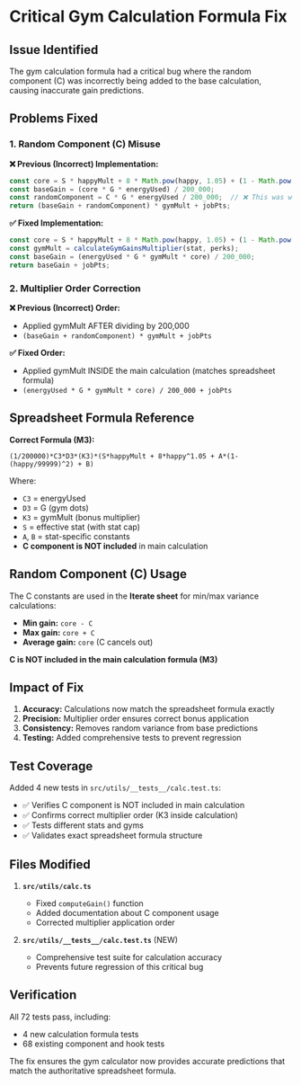 # Critical Gym Calculation Formula Fix

## Issue Identified
The gym calculation formula had a critical bug where the random component (C) was incorrectly being added to the base calculation, causing inaccurate gain predictions.

## Problems Fixed

### 1. **Random Component (C) Misuse**
**❌ Previous (Incorrect) Implementation:**
```typescript
const core = S * happyMult + 8 * Math.pow(happy, 1.05) + (1 - Math.pow(happy / 99_999, 2)) * A + B;
const baseGain = (core * G * energyUsed) / 200_000;
const randomComponent = C * G * energyUsed / 200_000;  // ❌ This was wrong
return (baseGain + randomComponent) * gymMult + jobPts;
```

**✅ Fixed Implementation:**
```typescript
const core = S * happyMult + 8 * Math.pow(happy, 1.05) + (1 - Math.pow(happy / 99_999, 2)) * A + B;
const gymMult = calculateGymGainsMultiplier(stat, perks);
const baseGain = (energyUsed * G * gymMult * core) / 200_000;
return baseGain + jobPts;
```

### 2. **Multiplier Order Correction**
**❌ Previous (Incorrect) Order:**
- Applied gymMult AFTER dividing by 200,000
- `(baseGain + randomComponent) * gymMult + jobPts`

**✅ Fixed Order:**
- Applied gymMult INSIDE the main calculation (matches spreadsheet formula)
- `(energyUsed * G * gymMult * core) / 200_000 + jobPts`

## Spreadsheet Formula Reference

**Correct Formula (M3):**
```
(1/200000)*C3*D3*(K3)*(S*happyMult + 8*happy^1.05 + A*(1-(happy/99999)^2) + B)
```

Where:
- `C3` = energyUsed
- `D3` = G (gym dots)
- `K3` = gymMult (bonus multiplier)
- `S` = effective stat (with stat cap)
- `A`, `B` = stat-specific constants
- **C component is NOT included** in main calculation

## Random Component (C) Usage

The C constants are used in the **Iterate sheet** for min/max variance calculations:
- **Min gain:** `core - C`
- **Max gain:** `core + C`
- **Average gain:** `core` (C cancels out)

**C is NOT included in the main calculation formula (M3)**

## Impact of Fix

1. **Accuracy:** Calculations now match the spreadsheet formula exactly
2. **Precision:** Multiplier order ensures correct bonus application
3. **Consistency:** Removes random variance from base predictions
4. **Testing:** Added comprehensive tests to prevent regression

## Test Coverage

Added 4 new tests in `src/utils/__tests__/calc.test.ts`:
- ✅ Verifies C component is NOT included in main calculation
- ✅ Confirms correct multiplier order (K3 inside calculation)
- ✅ Tests different stats and gyms
- ✅ Validates exact spreadsheet formula structure

## Files Modified

1. **`src/utils/calc.ts`**
   - Fixed `computeGain()` function
   - Added documentation about C component usage
   - Corrected multiplier application order

2. **`src/utils/__tests__/calc.test.ts`** (NEW)
   - Comprehensive test suite for calculation accuracy
   - Prevents future regression of this critical bug

## Verification

All 72 tests pass, including:
- 4 new calculation formula tests
- 68 existing component and hook tests

The fix ensures the gym calculator now provides accurate predictions that match the authoritative spreadsheet formula.
